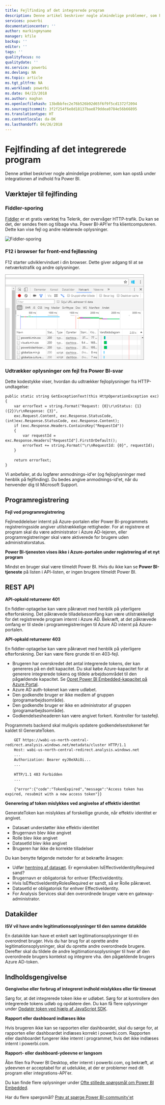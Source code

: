 ```yaml
---
title: Fejlfinding af det integrerede program
description: Denne artikel beskriver nogle almindelige problemer, som kan opstå under integrationen af indhold fra Power BI.
services: powerbi
documentationcenter: ''
author: markingmyname
manager: kfile
backup: ''
editor: ''
tags: ''
qualityfocus: no
qualitydate: ''
ms.service: powerbi
ms.devlang: NA
ms.topic: article
ms.tgt_pltfrm: NA
ms.workload: powerbi
ms.date: 04/23/2018
ms.author: maghan
ms.openlocfilehash: 13bdbbfec2e76b526b92d65f6f9f5cd1372f2094
ms.sourcegitcommit: 3f2f254f6e8d18137bae879ddea0784e56b66895
ms.translationtype: HT
ms.contentlocale: da-DK
ms.lasthandoff: 04/26/2018
---
```

# <a name="troubleshooting-your-embedded-application"></a>Fejlfinding af det integrerede program

Denne artikel beskriver nogle almindelige problemer, som kan opstå under integrationen af indhold fra Power BI.

## <a name="tools-for-troubleshooting"></a>Værktøjer til fejlfinding

### <a name="fiddler-trace"></a>Fiddler-sporing

[Fiddler](http://www.telerik.com/fiddler) er et gratis værktøj fra Telerik, der overvåger HTTP-trafik.  Du kan se det, der sendes frem og tilbage vha. Power BI-API'er fra klientcomputeren. Dette kan vise fejl og andre relaterede oplysninger.

![Fiddler-sporing](../includes/media/gateway-onprem-tshoot-tools-include/fiddler.png)

### <a name="f12-in-browser-for-front-end-debugging"></a>F12 i browser for front-end fejlløsning

F12 starter udviklervinduet i din browser. Dette giver adgang til at se netværkstrafik og andre oplysninger.

![F12 Browser-fejlfinding](media/embedded-troubleshoot/browser-f12.png)

### <a name="extracting-error-details-from-power-bi-response"></a>Udtrækker oplysninger om fejl fra Power BI-svar

Dette kodestykke viser, hvordan du udtrækker fejloplysninger fra HTTP-undtagelse:

```
public static string GetExceptionText(this HttpOperationException exc)
{
    var errorText = string.Format("Request: {0}\r\nStatus: {1} ({2})\r\nResponse: {3}",
    exc.Request.Content, exc.Response.StatusCode, (int)exc.Response.StatusCode, exc.Response.Content);
    if (exc.Response.Headers.ContainsKey("RequestId"))
    {
        var requestId = exc.Response.Headers["RequestId"].FirstOrDefault();
        errorText += string.Format("\r\nRequestId: {0}", requestId);
    }

    return errorText;
}
```
Vi anbefaler, at du logfører anmodnings-id'er (og fejloplysninger med henblik på fejlfinding).
Du bedes angive anmodnings-id'et, når du henvender dig til Microsoft Support.

## <a name="app-registration"></a>Programregistrering

**Fejl ved programregistrering**

Fejlmeddelelser internt på Azure-portalen eller Power BI-programmets registreringsside angiver utilstrækkelige rettigheder. For at registrere et program skal du være administrator i Azure AD-lejeren, eller programregistreringer skal være aktiverede for brugere uden administratorstatus.

**Power BI-tjenesten vises ikke i Azure-portalen under registrering af et nyt program**

Mindst en bruger skal være tilmeldt Power BI. Hvis du ikke kan se **Power BI-tjeneste** på listen i API-listen, er ingen brugere tilmeldt Power BI.

## <a name="rest-api"></a>REST API

**API-opkald returnerer 401**

En fiddler-optagelse kan være påkrævet med henblik på yderligere efterforskning. Det påkrævede tilladelsesomfang kan være utilstrækkeligt for det registrerede program internt i Azure AD. Bekræft, at det påkrævede omfang er til stede i programregistreringen til Azure AD internt på Azure-portalen.

**API-opkald returnerer 403**

En fiddler-optagelse kan være påkrævet med henblik på yderligere efterforskning. Der kan være flere grunde til en 403-fejl.

* Brugeren har overskredet det antal integrerede tokens, der kan genereres på en delt kapacitet. Du skal købe Azure-kapacitet for at generere integrerede tokens og tildele arbejdsområdet til den pågældende kapacitet. Se [Opret Power BI Embedded-kapacitet på Azure Portal](https://docs.microsoft.com/en-us/azure/power-bi-embedded/create-capacity).
* Azure AD auth-tokenet kan være udløbet.
* Den godkendte bruger er ikke medlem af gruppen (programarbejdsområde).
* Den godkendte bruger er ikke en administrator af gruppen (programarbejdsområde).
* Godkendelsesheaderen kan være angivet forkert. Kontroller for tastefejl.

Programmets backend skal muligvis opdatere godkendelsestokenet før kaldet til GenerateToken.

```
    GET https://wabi-us-north-central-redirect.analysis.windows.net/metadata/cluster HTTP/1.1
    Host: wabi-us-north-central-redirect.analysis.windows.net
    ...
    Authorization: Bearer eyJ0eXAiOi...
    ...
 
    HTTP/1.1 403 Forbidden
    ...
     
    {"error":{"code":"TokenExpired","message":"Access token has expired, resubmit with a new access token"}}
```

**Generering af token mislykkes ved angivelse af effektiv identitet**

GenerateToken kan mislykkes af forskellige grunde, når effektiv identitet er angivet.

* Datasæt understøtter ikke effektiv identitet
* Brugernavn blev ikke angivet
* Rolle blev ikke angivet
* DatasetId blev ikke angivet
* Brugeren har ikke de korrekte tilladelser

Du kan benytte følgende metoder for at bekræfte årsagen:

* Udfør [hentning af datasæt](https://msdn.microsoft.com/library/mt784653.aspx). Er egenskaben IsEffectiveIdentityRequired sand?
* Brugernavn er obligatorisk for enhver EffectiveIdentity.
* Hvis IsEffectiveIdentityRolesRequired er sandt, så er Rolle påkrævet.
* DatasetId er obligatorisk for enhver EffectiveIdentity.
* For Analysis Services skal den overordnede bruger være en gateway-administrator.

## <a name="data-sources"></a>Datakilder

**ISV vil have andre legitimationsoplysninger til den samme datakilde**

En datakilde kan have et enkelt sæt legitimationsoplysninger til én overordnet bruger. Hvis du har brug for at oprette andre legitimationsoplysninger, skal du oprette andre overordnede brugere. Derefter skal du tildele de andre legitimationsoplysninger til hver af den overordnede brugers kontekst og integrere vha. den pågældende brugers Azure AD-token.

## <a name="content-rendering"></a>Indholdsgengivelse

**Gengivelse eller forbrug af integreret indhold mislykkes eller får timeout**

Sørg for, at det integrerede token ikke er udløbet. Sørg for at kontrollere den integrerede tokens udløb og opdatere den. Du kan få flere oplysninger under [Opdatér token ved hjælp af JavaScript SDK](https://github.com/Microsoft/PowerBI-JavaScript/wiki/Refresh-token-using-JavaScript-SDK-example).

**Rapport eller dashboard indlæses ikke**

Hvis brugeren ikke kan se rapporten eller dashboardet, skal du sørge for, at rapporten eller dashboardet indlæses korrekt i powerbi.com. Rapporten eller dashboardet fungerer ikke internt i programmet, hvis det ikke indlæses internt i powerbi.com.

**Rapport- eller dashboard-ydeevne er langsom**

Åbn filen fra Power BI Desktop, eller internt i powerbi.com, og bekræft, at ydeevnen er acceptabel for at udelukke, at der er problemer med dit program eller integrations-API'er.

Du kan finde flere oplysninger under [Ofte stillede spørgsmål om Power BI Embedded](embedded-faq.md).

Har du flere spørgsmål? [Prøv at spørge Power BI-community'et](http://community.powerbi.com/)


